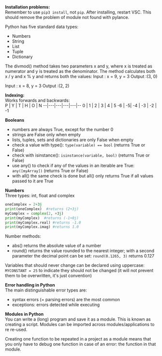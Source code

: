 **Installation problems:**  
Remember to use `pip3 install`, not `pip`. After installing, restart VSC. This should remove the problem of module not found with pylance.

Python has five standard data types:
* Numbers
* String
* List
* Tuple
* Dictionary


The divmod() method takes two parameters x and y, where x is treated as numerator and y is treated as the denominator. The method calculates both x / y and x % y and returns both the values:
Input : x = 9, y = 3
Output :(3, 0)

Input : x = 8, y = 3
Output :(2, 2)


**Indexing:**  
Works forwards and backwards:  
P | Y | T | H | O | N 
--|---|---|---|---|--
0 | 1 | 2 | 3 | 4 | 5
-6 | -5| -4 | -3 | -2 | -1

**Booleans**  
* numbers are always True, except for the number 0
* strings are False only when empty
* lists, tuples, sets and dictionaries are only False when empty
* check a value with type(): `type(variable) == bool` (returns True or False)
* check with isinstance(): `isinstance(variable, bool)` (returns True or False)
* use any() to check if any of the values in an iterable are True: `any([myArray])` (returns True or False)
* with all() the same check is done but all() only returns True if all values passed to it are True

**Numbers**  
Three types: int, float and complex
```python
oneComplex = 2+3j
print(oneComplex)  #returns (2+3j)
myComplex = complex(2, +3j)
print(myComplex)  #returns (-1+0j)
print(myComplex.real) #returns -1.0
print(myComplex.imag) #returns 1.0
```

Number methods:
* abs() returns the absolute value of a number
* round() returns the value rounded to the nearest integer; with a second parameter the decimal point can be set: `round(0.1265, 3)` returns 0.127

Variables that should never change can be declared using uppercase: `MYCONSTANT = 25` to indicate they should not be changed (it will not prevent them to be overwritten, it's just convention)

**Error handling in Python**  
The main distinguishable error types are:
* syntax errors (= parsing errors) are the most common
* exceptions: errors detected while executing

**Modules in Python**  
You can write a (long) program and save it as a module. This is known as creating a script. Modules can be imported across modules/applications to re re-used.

Creating one function to be repeated in a project as a module means that you only have to debug one function in case of an error: the function in that module.  


